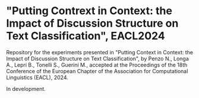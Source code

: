 # "Putting Contrext in Context: the Impact of Discussion Structure on Text Classification", EACL2024

Repository for the experiments presented in "Putting Context in Context: the Impact of Discussion Structure on Text Classification", by Penzo N., Longa A., Lepri B., Tonelli S., Guerini M., accepted at the Proceedings of the 18th Conference of the European Chapter of the Association for Computational Linguistics (EACL), 2024.

In development.
